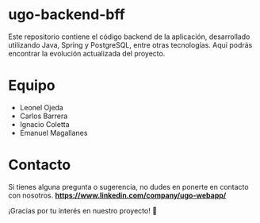 # ugo-backend-bff

Este repositorio contiene el código backend de la aplicación, desarrollado utilizando Java, Spring y PostgreSQL, entre otras tecnologías.
Aquí podrás encontrar la evolución actualizada del proyecto.

# Equipo
- Leonel Ojeda
- Carlos Barrera
- Ignacio Coletta
- Emanuel Magallanes

# Contacto
Si tienes alguna pregunta o sugerencia, no dudes en ponerte en contacto con nosotros.  **https://www.linkedin.com/company/ugo-webapp/**


¡Gracias por tu interés en nuestro proyecto! 🚀


